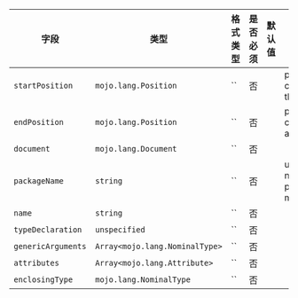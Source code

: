 | 字段 | 类型 | 格式类型 | 是否必须 | 默认值 | 说明 |
|---|---|---|---|---|---|
| `startPosition` | `mojo.lang.Position` | `` | 否 |  | position of first character belonging to the Expr |
| `endPosition` | `mojo.lang.Position` | `` | 否 |  | position of first character immediately after the Expr |
| `document` | `mojo.lang.Document` | `` | 否 |  |  |
| `packageName` | `string` | `` | 否 |  | user writing package namevar foo : package.name.Bar==> mojo.package.name.Bar |
| `name` | `string` | `` | 否 |  |  |
| `typeDeclaration` | `unspecified` | `` | 否 |  |  |
| `genericArguments` | `Array<mojo.lang.NominalType>` | `` | 否 |  |  |
| `attributes` | `Array<mojo.lang.Attribute>` | `` | 否 |  |  |
| `enclosingType` | `mojo.lang.NominalType` | `` | 否 |  |  |
